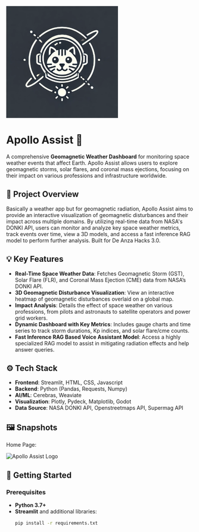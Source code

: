 <img src="https://github.com/PythonDweeb/ApolloAssist/blob/main/images/apolloassist.png" alt="Apollo Assist Logo" width="300"/>

# Apollo Assist 🚀
A comprehensive **Geomagnetic Weather Dashboard** for monitoring space weather events that affect Earth. Apollo Assist allows users to explore geomagnetic storms, solar flares, and coronal mass ejections, focusing on their impact on various professions and infrastructure worldwide.

## 📜 Project Overview
Basically a weather app but for geomagnetic radiation, Apollo Assist aims to provide an interactive visualization of geomagnetic disturbances and their impact across multiple domains. By utilizing real-time data from NASA's DONKI API, users can monitor and analyze key space weather metrics, track events over time, view a 3D models, and access a fast inference RAG model to perform further analysis. Built for De Anza Hacks 3.0.

## 💡 Key Features
- **Real-Time Space Weather Data**: Fetches Geomagnetic Storm (GST), Solar Flare (FLR), and Coronal Mass Ejection (CME) data from NASA’s DONKI API.
- **3D Geomagnetic Disturbance Visualization**: View an interactive heatmap of geomagnetic disturbances overlaid on a global map.
- **Impact Analysis**: Details the effect of space weather on various professions, from pilots and astronauts to satellite operators and power grid workers.
- **Dynamic Dashboard with Key Metrics**: Includes gauge charts and time series to track storm durations, Kp indices, and solar flare/cme counts.
- **Fast Inference RAG Based Voice Assistant Model**: Access a highly specialized RAG model to assist in mitigating radiation effects and help answer queries.

## ⚙️ Tech Stack
- **Frontend**: Streamlit, HTML, CSS, Javascript
- **Backend**: Python (Pandas, Requests, Numpy)
- **AI/ML**: Cerebras, Weaviate
- **Visualization**: Plotly, Pydeck, Matplotlib, Godot
- **Data Source**: NASA DONKI API, Openstreetmaps API, Supermag API

## 🖼️ Snapshots

Home Page:

<img src="https://i.ibb.co/sgy7t8Q/image.png" alt="Apollo Assist Logo" width="300"/>

## 🚀 Getting Started
### Prerequisites
- **Python 3.7+**
- **Streamlit** and additional libraries:
  ```bash
  pip install -r requirements.txt
